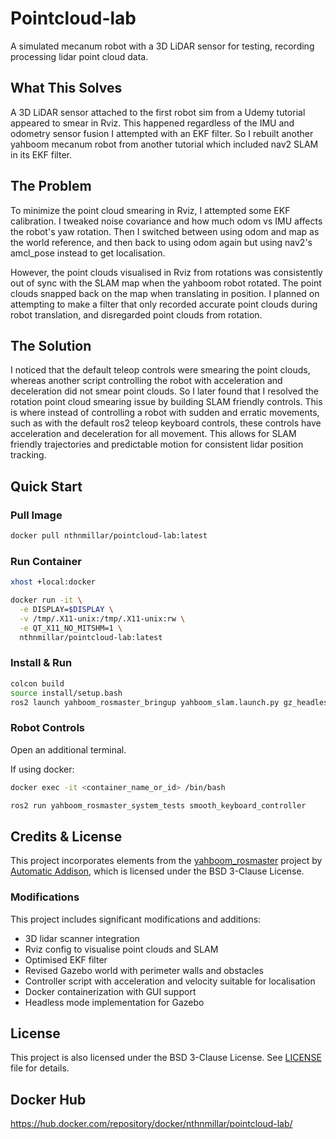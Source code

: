 # Pointcloud-lab

A simulated mecanum robot with a 3D LiDAR sensor for testing, recording processing lidar point cloud data.

## What This Solves

A 3D LiDAR sensor attached to the first robot sim from a Udemy tutorial appeared to smear in Rviz. This happened regardless of the IMU and odometry sensor fusion I attempted with an EKF filter. So I rebuilt another yahboom mecanum robot from another tutorial which included nav2 SLAM in its EKF filter.

## The Problem

To minimize the point cloud smearing in Rviz, I attempted some EKF calibration. I tweaked noise covariance and how much odom vs IMU affects the robot's yaw rotation. Then I switched between using odom and map as the world reference, and then back to using odom again but using nav2's amcl_pose instead to get localisation.

However, the point clouds visualised in Rviz from rotations was consistently out of sync with the SLAM map when the yahboom robot rotated. The point clouds snapped back on the map when translating in position. I planned on attempting to make a filter that only recorded accurate point clouds during robot translation, and disregarded point clouds from rotation.

## The Solution

I noticed that the default teleop controls were smearing the point clouds, whereas another script controlling the robot with acceleration and deceleration did not smear point clouds. So I later found that I resolved the rotation point cloud smearing issue by building SLAM friendly controls. This is where instead of controlling a robot with sudden and erratic movements, such as with the default ros2 teleop keyboard controls, these controls have acceleration and deceleration for all movement. This allows for SLAM friendly trajectories and predictable motion for consistent lidar position tracking.

## Quick Start

### Pull Image
```bash
docker pull nthnmillar/pointcloud-lab:latest
```

### Run Container
```bash
xhost +local:docker

docker run -it \
  -e DISPLAY=$DISPLAY \
  -v /tmp/.X11-unix:/tmp/.X11-unix:rw \
  -e QT_X11_NO_MITSHM=1 \
  nthnmillar/pointcloud-lab:latest
```

### Install & Run

```bash
colcon build
source install/setup.bash
ros2 launch yahboom_rosmaster_bringup yahboom_slam.launch.py gz_headless:=true
```

### Robot Controls

Open an additional terminal.

If using docker:
```bash
docker exec -it <container_name_or_id> /bin/bash
```

```bash
ros2 run yahboom_rosmaster_system_tests smooth_keyboard_controller
```

## Credits & License

This project incorporates elements from the [yahboom_rosmaster](https://github.com/automaticaddison/yahboom_rosmaster) project by [Automatic Addison](https://automaticaddison.com/), which is licensed under the BSD 3-Clause License. 

### Modifications
This project includes significant modifications and additions:
- 3D lidar scanner integration
- Rviz config to visualise point clouds and SLAM
- Optimised EKF filter
- Revised Gazebo world with perimeter walls and obstacles
- Controller script with acceleration and velocity suitable for localisation
- Docker containerization with GUI support
- Headless mode implementation for Gazebo

## License
This project is also licensed under the BSD 3-Clause License. See [LICENSE](LICENSE) file for details.

## Docker Hub

https://hub.docker.com/repository/docker/nthnmillar/pointcloud-lab/
